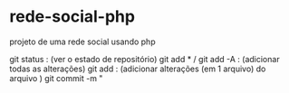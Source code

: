 # rede-social-php
projeto de uma rede social usando php

git status : (ver o estado de repositório)
git add * / git add -A : (adicionar todas as alterações)
git add <namefile> : (adicionar alterações (em 1 arquivo) do arquivo <namefile>)
git commit -m "<title>" : (ver o estado de repositório)
git push : (empurrar, mandar para nuvem)


git pull : (puxar, tirar da nuvem)

códigos auxiliares : 

git rm --cached <filename> :
git restore <filename>
git log
git pull origin <branchname> : (puxar para a branch atual os arquivos da branch <branchname>)
git branch : (list das branches)
git checkout -b <branchname> : (create a new branch)
git checkout <branchname> : (switch to branch <branchname>)
*/

